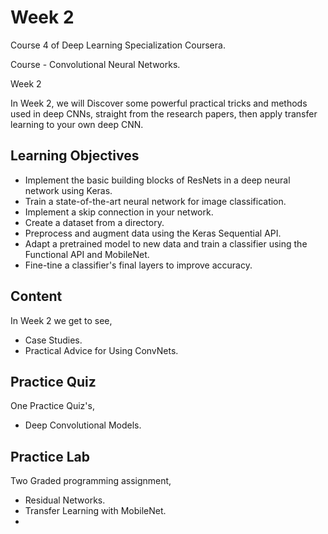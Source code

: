 # Week 2

Course 4 of Deep Learning Specialization Coursera.

Course - Convolutional Neural Networks.

Week 2
 
In Week 2, we will Discover some powerful practical tricks and methods used in deep CNNs, straight from the research papers, 
then apply transfer learning to your own deep CNN.

## Learning Objectives

* Implement the basic building blocks of ResNets in a deep neural network using Keras.
* Train a state-of-the-art neural network for image classification.
* Implement a skip connection in your network.
* Create a dataset from a directory.
* Preprocess and augment data using the Keras Sequential API.
* Adapt a pretrained model to new data and train a classifier using the Functional API and MobileNet.
* Fine-tine a classifier's final layers to improve accuracy.

## Content

In Week 2 we get to see,
 
* Case Studies.
* Practical Advice for Using ConvNets.

## Practice Quiz

One Practice Quiz's,

* Deep Convolutional Models.

## Practice Lab

Two Graded programming assignment,

* Residual Networks.
* Transfer Learning with MobileNet.
* 
